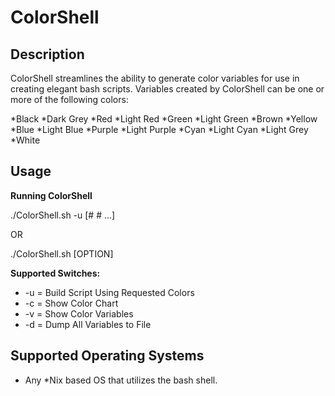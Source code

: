 ColorShell
==========

Description
-----------
ColorShell streamlines the ability to generate color variables for use in creating elegant bash scripts.
Variables created by ColorShell can be one or more of the following colors:

*Black
*Dark Grey
*Red
*Light Red
*Green
*Light Green
*Brown
*Yellow
*Blue
*Light Blue
*Purple
*Light Purple
*Cyan
*Light Cyan
*Light Grey
*White

Usage
-----
**Running ColorShell**

 ./ColorShell.sh -u [# # ...]

OR

 ./ColorShell.sh [OPTION]

**Supported Switches:**

* -u = Build Script Using Requested Colors
* -c = Show Color Chart
* -v = Show Color Variables
* -d = Dump All Variables to File

Supported Operating Systems
---------------------------

* Any *Nix based OS that utilizes the bash shell.
